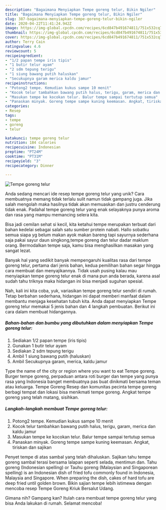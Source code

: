 ```yaml
---
description: "Bagaimana Menyiapkan Tempe goreng telur, Bikin Ngiler"
title: "Bagaimana Menyiapkan Tempe goreng telur, Bikin Ngiler"
slug: 387-bagaimana-menyiapkan-tempe-goreng-telur-bikin-ngiler
date: 2020-04-22T11:41:24.942Z
image: https://img-global.cpcdn.com/recipes/6cd847b491674811/751x532cq70/tempe-goreng-telur-foto-resep-utama.jpg
thumbnail: https://img-global.cpcdn.com/recipes/6cd847b491674811/751x532cq70/tempe-goreng-telur-foto-resep-utama.jpg
cover: https://img-global.cpcdn.com/recipes/6cd847b491674811/751x532cq70/tempe-goreng-telur-foto-resep-utama.jpg
author: Terry Cain
ratingvalue: 4.6
reviewcount: 5
recipeingredient:
- "1/2 papan tempe iris tipis"
- "1 butir telur ayam"
- "2 sdm tepung terigu"
- "1 siung bawang putih haluskan"
- "Secukupnya garam merica kaldu jamur"
recipeinstructions:
- "Potong2 tempe. Kemudian kukus sampe 10 menit"
- "Kocok telur tambahkan bawang putih halus, terigu, garam, merica dan kaldu jamur"
- "Masukan tempe ke kocokan telur. Balur tempe sampai tertutup semua"
- "Panaskan minyak. Goreng tempe sampe kuning keemasan. Angkat, tiriskan dan sajikan"
categories:
- Resep
tags:
- tempe
- goreng
- telur

katakunci: tempe goreng telur 
nutrition: 184 calories
recipecuisine: Indonesian
preptime: "PT24M"
cooktime: "PT31M"
recipeyield: "3"
recipecategory: Dinner

---
```



![Tempe goreng telur](https://img-global.cpcdn.com/recipes/6cd847b491674811/751x532cq70/tempe-goreng-telur-foto-resep-utama.jpg)

Anda sedang mencari ide resep tempe goreng telur yang unik? Cara membuatnya memang tidak terlalu sulit namun tidak gampang juga. Jika salah mengolah maka hasilnya tidak akan memuaskan dan justru cenderung tidak enak. Padahal tempe goreng telur yang enak selayaknya punya aroma dan rasa yang mampu memancing selera kita.

Bisa jadi cemilan sehat si kecil, kita ketahui tempe merupakan terbuat dari bahan kedelai sebagai salah satu sumber protein nabati. Hallo sobatku semua siapa yg belum makan ayok makan bareng tapi sayurnya sederhana saja pakai sayur daun singkong,tempe goreng dan telur dadar maklum orang. Bermodalkan tempe saja, kamu bisa menghasilkan masakan yang sangat lezat.

Banyak hal yang sedikit banyak mempengaruhi kualitas rasa dari tempe goreng telur, pertama dari jenis bahan, kedua pemilihan bahan segar hingga cara membuat dan menyajikannya. Tidak usah pusing kalau mau menyiapkan tempe goreng telur enak di mana pun anda berada, karena asal sudah tahu triknya maka hidangan ini bisa menjadi suguhan spesial.


Nah, kali ini kita coba, yuk, variasikan tempe goreng telur sendiri di rumah. Tetap berbahan sederhana, hidangan ini dapat memberi manfaat dalam membantu menjaga kesehatan tubuh kita. Anda dapat menyiapkan Tempe goreng telur memakai 5 jenis bahan dan 4 langkah pembuatan. Berikut ini cara dalam membuat hidangannya.

<!--inarticleads1-->

##### Bahan-bahan dan bumbu yang dibutuhkan dalam menyiapkan Tempe goreng telur:

1. Sediakan 1/2 papan tempe (iris tipis)
1. Gunakan 1 butir telur ayam
1. Sediakan 2 sdm tepung terigu
1. Ambil 1 siung bawang putih (haluskan)
1. Ambil Secukupnya garam, merica, kaldu jamur


Type the name of the city or region where you want to eat Tempe goreng. Burger tempe goreng, perpaduan antara roti burger dan tempe yang punya rasa yang Indonesia banget membuatnya pas buat dinikmati bersama teman atau keluarga. Tempe Goreng Resep dan komunitas pecinta tempe goreng berbagi tempat dan lokasi bisa menikmati tempe goreng. Angkat tempe goreng yang telah matang, sisihkan. 

<!--inarticleads2-->

##### Langkah-langkah membuat Tempe goreng telur:

1. Potong2 tempe. Kemudian kukus sampe 10 menit
1. Kocok telur tambahkan bawang putih halus, terigu, garam, merica dan kaldu jamur
1. Masukan tempe ke kocokan telur. Balur tempe sampai tertutup semua
1. Panaskan minyak. Goreng tempe sampe kuning keemasan. Angkat, tiriskan dan sajikan


Penyet tempe di atas sambal yang telah dihaluskan. Sajikan tahu tempe goreng sambal terasi bersama lalapan seperti selada, mentimun dan. Tahu goreng (Indonesian spelling) or Tauhu goreng (Malaysian and Singaporean spelling) is an Indonesian dish of fried tofu commonly found in Indonesia, Malaysia and Singapore. When preparing the dish, cakes of hard tofu are deep fried until golden brown. Bikin sajian tempe lebih istimewa dengan mencoba resep Tempe Goreng Kriuk Bersalut Udang. 

Gimana nih? Gampang kan? Itulah cara membuat tempe goreng telur yang bisa Anda lakukan di rumah. Selamat mencoba!
